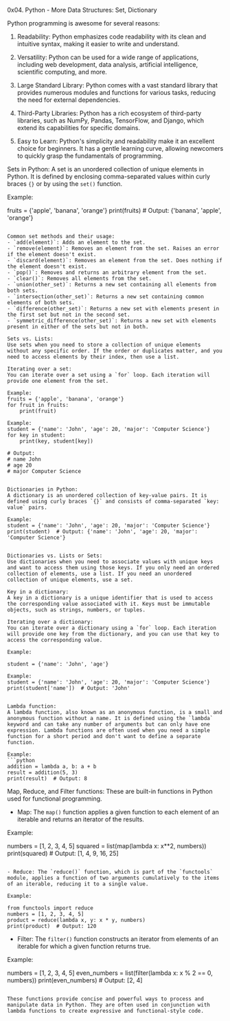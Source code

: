 0x04. Python - More Data Structures: Set, Dictionary

Python programming is awesome for several reasons:

1. Readability: Python emphasizes code readability with its clean and intuitive syntax, making it easier to write and understand.

2. Versatility: Python can be used for a wide range of applications, including web development, data analysis, artificial intelligence, scientific computing, and more.

3. Large Standard Library: Python comes with a vast standard library that provides numerous modules and functions for various tasks, reducing the need for external dependencies.

4. Third-Party Libraries: Python has a rich ecosystem of third-party libraries, such as NumPy, Pandas, TensorFlow, and Django, which extend its capabilities for specific domains.

5. Easy to Learn: Python's simplicity and readability make it an excellent choice for beginners. It has a gentle learning curve, allowing newcomers to quickly grasp the fundamentals of programming.

Sets in Python:
A set is an unordered collection of unique elements in Python. It is defined by enclosing comma-separated values within curly braces `{}` or by using the `set()` function.

Example:

fruits = {'apple', 'banana', 'orange'}
print(fruits)  # Output: {'banana', 'apple', 'orange'}
```

Common set methods and their usage:
- `add(element)`: Adds an element to the set.
- `remove(element)`: Removes an element from the set. Raises an error if the element doesn't exist.
- `discard(element)`: Removes an element from the set. Does nothing if the element doesn't exist.
- `pop()`: Removes and returns an arbitrary element from the set.
- `clear()`: Removes all elements from the set.
- `union(other_set)`: Returns a new set containing all elements from both sets.
- `intersection(other_set)`: Returns a new set containing common elements of both sets.
- `difference(other_set)`: Returns a new set with elements present in the first set but not in the second set.
- `symmetric_difference(other_set)`: Returns a new set with elements present in either of the sets but not in both.

Sets vs. Lists:
Use sets when you need to store a collection of unique elements without any specific order. If the order or duplicates matter, and you need to access elements by their index, then use a list.

Iterating over a set:
You can iterate over a set using a `for` loop. Each iteration will provide one element from the set.

Example:
fruits = {'apple', 'banana', 'orange'}
for fruit in fruits:
    print(fruit)

Example:
student = {'name': 'John', 'age': 20, 'major': 'Computer Science'}
for key in student:
    print(key, student[key])

# Output:
# name John
# age 20
# major Computer Science


Dictionaries in Python:
A dictionary is an unordered collection of key-value pairs. It is defined using curly braces `{}` and consists of comma-separated `key: value` pairs.

Example:
student = {'name': 'John', 'age': 20, 'major': 'Computer Science'}
print(student)  # Output: {'name': 'John', 'age': 20, 'major': 'Computer Science'}


Dictionaries vs. Lists or Sets:
Use dictionaries when you need to associate values with unique keys and want to access them using those keys. If you only need an ordered collection of elements, use a list. If you need an unordered collection of unique elements, use a set.

Key in a dictionary:
A key in a dictionary is a unique identifier that is used to access the corresponding value associated with it. Keys must be immutable objects, such as strings, numbers, or tuples.

Iterating over a dictionary:
You can iterate over a dictionary using a `for` loop. Each iteration will provide one key from the dictionary, and you can use that key to access the corresponding value.

Example:

student = {'name': 'John', 'age'}

Example:
student = {'name': 'John', 'age': 20, 'major': 'Computer Science'}
print(student['name'])  # Output: 'John'


Lambda function:
A lambda function, also known as an anonymous function, is a small and anonymous function without a name. It is defined using the `lambda` keyword and can take any number of arguments but can only have one expression. Lambda functions are often used when you need a simple function for a short period and don't want to define a separate function.

Example:
```python
addition = lambda a, b: a + b
result = addition(5, 3)
print(result)  # Output: 8
```

Map, Reduce, and Filter functions:
These are built-in functions in Python used for functional programming.

- Map: The `map()` function applies a given function to each element of an iterable and returns an iterator of the results.

Example:

numbers = [1, 2, 3, 4, 5]
squared = list(map(lambda x: x**2, numbers))
print(squared)  # Output: [1, 4, 9, 16, 25]
```

- Reduce: The `reduce()` function, which is part of the `functools` module, applies a function of two arguments cumulatively to the items of an iterable, reducing it to a single value.

Example:

from functools import reduce
numbers = [1, 2, 3, 4, 5]
product = reduce(lambda x, y: x * y, numbers)
print(product)  # Output: 120
```

- Filter: The `filter()` function constructs an iterator from elements of an iterable for which a given function returns true.

Example:

numbers = [1, 2, 3, 4, 5]
even_numbers = list(filter(lambda x: x % 2 == 0, numbers))
print(even_numbers)  # Output: [2, 4]
```

These functions provide concise and powerful ways to process and manipulate data in Python. They are often used in conjunction with lambda functions to create expressive and functional-style code.


